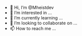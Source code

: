 - 👋 Hi, I’m @Mheistdev
- 👀 I’m interested in ...
- 🌱 I’m currently learning ...
- 💞️ I’m looking to collaborate on ...
- 📫 How to reach me ...

<!---
Mheistdev/Mheistdev is a ✨ special ✨ repository because its `README.md` (this file) appears on your GitHub profile.
You can click the Preview link to take a look at your changes.
--->
